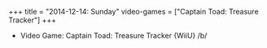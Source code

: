 +++
title = "2014-12-14: Sunday"
video-games = ["Captain Toad: Treasure Tracker"]
+++


* Video Game: Captain Toad: Treasure Tracker {WiiU} /b/